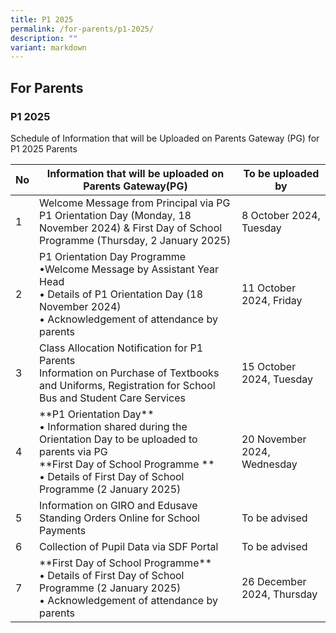 ```yaml
---
title: P1 2025
permalink: /for-parents/p1-2025/
description: ""
variant: markdown
---
```

## For&nbsp;Parents

### P1 2025

Schedule of Information that will be Uploaded on Parents Gateway (PG) for P1 2025 Parents
<table>
<thead>
  <tr>
    <th>No</th>
    <th>Information that will be uploaded on Parents Gateway(PG)</th>
    <th>To be uploaded by</th>
   </tr>
</thead>
<tbody>
  <tr>
    <td>1</td>
    <td>Welcome Message from Principal via PG<br>
P1 Orientation Day (Monday, 18 November 2024) &amp;	First Day of School Programme (Thursday, 2 January 2025) </td>
    <td>8 October 2024, Tuesday</td>
    </tr>
	<tr>
    <td>2</td>
    <td>P1 Orientation Day Programme <br>•Welcome Message by Assistant Year Head <br>
•	Details of P1 Orientation Day (18 November 2024) <br>•	Acknowledgement of attendance by parents  </td>
    <td>11 October 2024, Friday</td>
    </tr>
<tr>
    <td>3</td>
    <td>Class Allocation Notification for P1 Parents <br>Information on Purchase of Textbooks and Uniforms, Registration for School Bus and Student Care Services </td>
    <td>15 October 2024, Tuesday</td>
    </tr>
    
<tr>
    <td>4</td>
    <td>**P1 Orientation Day** <br>
	• Information shared during the Orientation Day to be uploaded to parents via PG <br>**First Day of School Programme **<br>
	•	Details of First Day of School Programme (2 January 2025) <br>
</td>
    <td>20 November 2024, Wednesday</td>
    </tr>
	 <tr><td>5</td>
    <td>
		Information on GIRO and Edusave Standing Orders Online for School Payments</td>
    <td>To be advised</td>
    </tr>	
			<tr>
    <td>6</td>
    <td>Collection of Pupil Data via SDF Portal</td>
    <td>To be advised</td>
    </tr>	
			<tr>
    <td>7</td>
    <td>**First Day of School Programme**<br>
•	Details of First Day of School Programme (2 January 2025)<br>
•	Acknowledgement of attendance by parents</td>
    <td>26 December 2024, Thursday</td>
    </tr>	
		</tbody>
		</table>